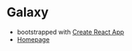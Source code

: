 # Galaxy

- bootstrapped with [Create React App](https://github.com/facebookincubator/create-react-app)
- [Homepage](http://galaxy.xiaoniu.org)
